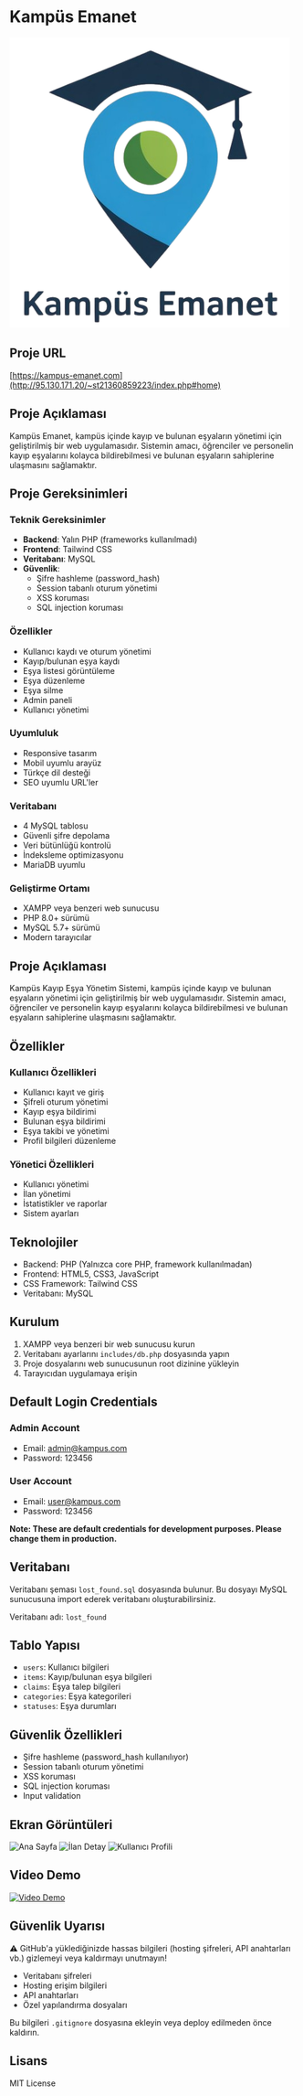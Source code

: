 # Kampüs Emanet

![Kampüs Emanet Logo](assets/logo.png)

## Proje URL
[https://kampus-emanet.com](http://95.130.171.20/~st21360859223/index.php#home)

## Proje Açıklaması
Kampüs Emanet, kampüs içinde kayıp ve bulunan eşyaların yönetimi için geliştirilmiş bir web uygulamasıdır. Sistemin amacı, öğrenciler ve personelin kayıp eşyalarını kolayca bildirebilmesi ve bulunan eşyaların sahiplerine ulaşmasını sağlamaktır.

## Proje Gereksinimleri

### Teknik Gereksinimler
- **Backend**: Yalın PHP (frameworks kullanılmadı)
- **Frontend**: Tailwind CSS
- **Veritabanı**: MySQL
- **Güvenlik**:
  - Şifre hashleme (password_hash)
  - Session tabanlı oturum yönetimi
  - XSS koruması
  - SQL injection koruması

### Özellikler
- Kullanıcı kaydı ve oturum yönetimi
- Kayıp/bulunan eşya kaydı
- Eşya listesi görüntüleme
- Eşya düzenleme
- Eşya silme
- Admin paneli
- Kullanıcı yönetimi

### Uyumluluk
- Responsive tasarım
- Mobil uyumlu arayüz
- Türkçe dil desteği
- SEO uyumlu URL'ler

### Veritabanı
- 4 MySQL tablosu
- Güvenli şifre depolama
- Veri bütünlüğü kontrolü
- İndeksleme optimizasyonu
- MariaDB uyumlu

### Geliştirme Ortamı
- XAMPP veya benzeri web sunucusu
- PHP 8.0+ sürümü
- MySQL 5.7+ sürümü
- Modern tarayıcılar

## Proje Açıklaması
Kampüs Kayıp Eşya Yönetim Sistemi, kampüs içinde kayıp ve bulunan eşyaların yönetimi için geliştirilmiş bir web uygulamasıdır. Sistemin amacı, öğrenciler ve personelin kayıp eşyalarını kolayca bildirebilmesi ve bulunan eşyaların sahiplerine ulaşmasını sağlamaktır.

## Özellikler

### Kullanıcı Özellikleri
- Kullanıcı kayıt ve giriş
- Şifreli oturum yönetimi
- Kayıp eşya bildirimi
- Bulunan eşya bildirimi
- Eşya takibi ve yönetimi
- Profil bilgileri düzenleme

### Yönetici Özellikleri
- Kullanıcı yönetimi
- İlan yönetimi
- İstatistikler ve raporlar
- Sistem ayarları

## Teknolojiler

- Backend: PHP (Yalnızca core PHP, framework kullanılmadan)
- Frontend: HTML5, CSS3, JavaScript
- CSS Framework: Tailwind CSS
- Veritabanı: MySQL

## Kurulum

1. XAMPP veya benzeri bir web sunucusu kurun
2. Veritabanı ayarlarını `includes/db.php` dosyasında yapın
3. Proje dosyalarını web sunucusunun root dizinine yükleyin
4. Tarayıcıdan uygulamaya erişin

## Default Login Credentials

### Admin Account
- Email: admin@kampus.com
- Password: 123456

### User Account
- Email: user@kampus.com
- Password: 123456

**Note: These are default credentials for development purposes. Please change them in production.**

## Veritabanı

Veritabanı şeması `lost_found.sql` dosyasında bulunur. Bu dosyayı MySQL sunucusuna import ederek veritabanı oluşturabilirsiniz.

Veritabanı adı: `lost_found`

## Tablo Yapısı
- `users`: Kullanıcı bilgileri
- `items`: Kayıp/bulunan eşya bilgileri
- `claims`: Eşya talep bilgileri
- `categories`: Eşya kategorileri
- `statuses`: Eşya durumları

## Güvenlik Özellikleri

- Şifre hashleme (password_hash kullanılıyor)
- Session tabanlı oturum yönetimi
- XSS koruması
- SQL injection koruması
- Input validation

## Ekran Görüntüleri

![Ana Sayfa](screenshots/home.png)
![İlan Detay](screenshots/item-detail.png)
![Kullanıcı Profili](screenshots/profile.png)

## Video Demo

[![Video Demo](https://img.youtube.com/vi/VIDEO_ID/0.jpg)](https://youtube.com/watch?v=VIDEO_ID)

## Güvenlik Uyarısı

⚠️ GitHub'a yüklediğinizde hassas bilgileri (hosting şifreleri, API anahtarları vb.) gizlemeyi veya kaldırmayı unutmayın!

- Veritabanı şifreleri
- Hosting erişim bilgileri
- API anahtarları
- Özel yapılandırma dosyaları

Bu bilgileri `.gitignore` dosyasına ekleyin veya deploy edilmeden önce kaldırın.

## Lisans

MIT License

